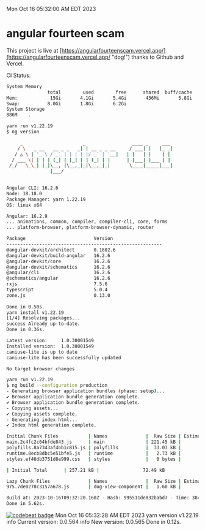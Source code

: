 Mon Oct 16 05:32:00 AM EDT 2023

# angular fourteen scam


This project is live at [https://angularfourteenscam.vercel.app/](https://angularfourteenscam.vercel.app/ "dog!") thanks to Github and Vercel.

CI Status: 

```bash
System Memory
               total        used        free      shared  buff/cache   available
Mem:            15Gi       4.1Gi       5.4Gi       436Mi       5.8Gi        10Gi
Swap:          8.0Gi       1.8Gi       6.2Gi
System Storage
886M	.
```
```bash
yarn run v1.22.19
$ ng version

     _                      _                 ____ _     ___
    / \   _ __   __ _ _   _| | __ _ _ __     / ___| |   |_ _|
   / △ \ | '_ \ / _` | | | | |/ _` | '__|   | |   | |    | |
  / ___ \| | | | (_| | |_| | | (_| | |      | |___| |___ | |
 /_/   \_\_| |_|\__, |\__,_|_|\__,_|_|       \____|_____|___|
                |___/
    

Angular CLI: 16.2.6
Node: 18.18.0
Package Manager: yarn 1.22.19
OS: linux x64

Angular: 16.2.9
... animations, common, compiler, compiler-cli, core, forms
... platform-browser, platform-browser-dynamic, router

Package                         Version
---------------------------------------------------------
@angular-devkit/architect       0.1602.6
@angular-devkit/build-angular   16.2.6
@angular-devkit/core            16.2.6
@angular-devkit/schematics      16.2.6
@angular/cli                    16.2.6
@schematics/angular             16.2.6
rxjs                            7.5.6
typescript                      5.0.4
zone.js                         0.13.0
    
Done in 0.50s.
yarn install v1.22.19
[1/4] Resolving packages...
success Already up-to-date.
Done in 0.36s.
```
```bash
Latest version:     1.0.30001549
Installed version:  1.0.30001549
caniuse-lite is up to date
caniuse-lite has been successfully updated

No target browser changes
```
```bash
yarn run v1.22.19
$ ng build --configuration production
- Generating browser application bundles (phase: setup)...
✔ Browser application bundle generation complete.
✔ Browser application bundle generation complete.
- Copying assets...
✔ Copying assets complete.
- Generating index html...
✔ Index html generation complete.

Initial Chunk Files           | Names              |  Raw Size | Estimated Transfer Size
main.2c4fc2c64bfde843.js      | main               | 221.45 kB |                60.56 kB
polyfills.8a7343af4bb1c815.js | polyfills          |  33.03 kB |                10.66 kB
runtime.8ecb8dbc5e51bfe5.js   | runtime            |   2.73 kB |                 1.27 kB
styles.ef46db3751d8e999.css   | styles             |   0 bytes |                       -

| Initial Total      | 257.21 kB |                72.49 kB

Lazy Chunk Files              | Names              |  Raw Size | Estimated Transfer Size
975.7de0278c3157a678.js       | dog-view-component |   1.60 kB |               804 bytes

Build at: 2023-10-16T09:32:20.160Z - Hash: 995511de832babd7 - Time: 3844ms
Done in 5.62s.
```
[![codebeat badge](https://codebeat.co/badges/8cb3c84a-d002-4f78-98dd-3540260c751a)](https://codebeat.co/projects/github-com-kfedora-angularfourteenscam-master)
Mon Oct 16 05:32:28 AM EDT 2023
yarn version v1.22.19
info Current version: 0.0.564
info New version: 0.0.565
Done in 0.12s.
